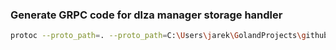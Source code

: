 
### Generate GRPC code for dlza manager storage handler
```bash
protoc --proto_path=. --proto_path=C:\Users\jarek\GolandProjects\github\dlza-manager\dlzamanagerproto --go_out=. --go_opt=paths=source_relative --go-grpc_out=. --go-grpc_opt=paths=source_relative *.proto
      